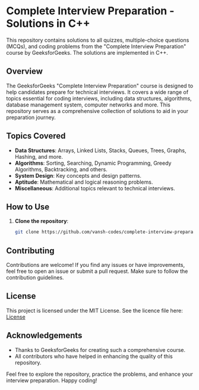# Complete Interview Preparation - Solutions in C++

This repository contains solutions to all quizzes, multiple-choice questions (MCQs), and coding problems from the "Complete Interview Preparation" course by GeeksforGeeks. The solutions are implemented in C++.

## Overview

The GeeksforGeeks "Complete Interview Preparation" course is designed to help candidates prepare for technical interviews. It covers a wide range of topics essential for coding interviews, including data structures, algorithms, database management system, computer networks and more. This repository serves as a comprehensive collection of solutions to aid in your preparation journey.

## Topics Covered

- **Data Structures**: Arrays, Linked Lists, Stacks, Queues, Trees, Graphs, Hashing, and more.
- **Algorithms**: Sorting, Searching, Dynamic Programming, Greedy Algorithms, Backtracking, and others.
- **System Design**: Key concepts and design patterns.
- **Aptitude**: Mathematical and logical reasoning problems.
- **Miscellaneous**: Additional topics relevant to technical interviews.

## How to Use

1. **Clone the repository**:
    ```bash
    git clone https://github.com/vansh-codes/complete-interview-preparation-gfg.git
    ```

## Contributing

Contributions are welcome! If you find any issues or have improvements, feel free to open an issue or submit a pull request. Make sure to follow the contribution guidelines.

## License

This project is licensed under the MIT License. See the licence file here: [License](LICENSE)

## Acknowledgements

- Thanks to GeeksforGeeks for creating such a comprehensive course.
- All contributors who have helped in enhancing the quality of this repository.

Feel free to explore the repository, practice the problems, and enhance your interview preparation. Happy coding!
